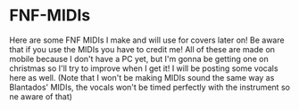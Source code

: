 # FNF-MIDIs
Here are some FNF MIDIs I make and will use for covers later on!
Be aware that if you use the MIDIs you have to credit me!
All of these are made on mobile because I don't have a PC yet, but I'm gonna be getting one on christmas so I'll try to improve when I get it!
I will be posting some vocals here as well. (Note that I won't be making MIDIs sound the same way as Blantados' MIDIs, the vocals won't be timed perfectly with the instrument so ne aware of that)
